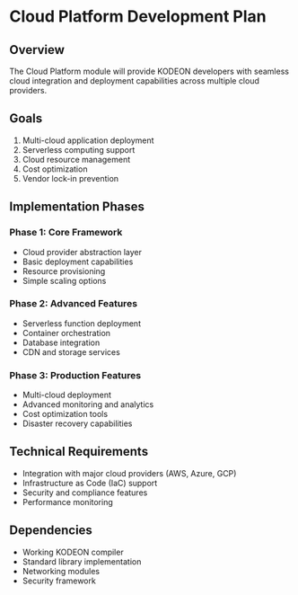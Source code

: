 # Cloud Platform Development Plan

## Overview

The Cloud Platform module will provide KODEON developers with seamless cloud integration and deployment capabilities across multiple cloud providers.

## Goals

1. Multi-cloud application deployment
2. Serverless computing support
3. Cloud resource management
4. Cost optimization
5. Vendor lock-in prevention

## Implementation Phases

### Phase 1: Core Framework

- Cloud provider abstraction layer
- Basic deployment capabilities
- Resource provisioning
- Simple scaling options

### Phase 2: Advanced Features

- Serverless function deployment
- Container orchestration
- Database integration
- CDN and storage services

### Phase 3: Production Features

- Multi-cloud deployment
- Advanced monitoring and analytics
- Cost optimization tools
- Disaster recovery capabilities

## Technical Requirements

- Integration with major cloud providers (AWS, Azure, GCP)
- Infrastructure as Code (IaC) support
- Security and compliance features
- Performance monitoring

## Dependencies

- Working KODEON compiler
- Standard library implementation
- Networking modules
- Security framework
